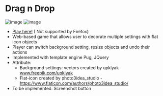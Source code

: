 # Drag n Drop
![image](https://user-images.githubusercontent.com/54024391/124543793-1bcb7280-de50-11eb-9a5e-24fa1004178a.png)
![image](https://user-images.githubusercontent.com/54024391/124561760-71137e00-de68-11eb-8fb9-6457f632627c.png)

* [Play here!](https://hoangminhle98.github.io/DragNDrop/html/) ( Not supported by Firefox)
* Web-based game that allows user to decorate multiple settings with flat icon objects
* Player can switch background setting, resize objects and undo their actions
* Implemented with template engine Pug, JQuery 
* Attribute: 
  * Background settings: vectors created by upklyak - www.freepik.com/upklyak
  * Flat-icon created by photo3idea_studio - https://www.flaticon.com/authors/photo3idea_studio/
* To be implemented: Screenshot button
